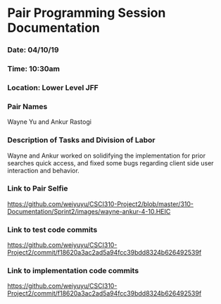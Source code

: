# Pair Programming Session Documentation

### Date: 04/10/19

### Time: 10:30am

### Location: Lower Level JFF

### Pair Names

Wayne Yu and Ankur Rastogi

### Description of Tasks and Division of Labor

Wayne and Ankur worked on solidifying the implementation for prior searches quick access, and fixed some bugs regarding client side user interaction and behavior.

### Link to Pair Selfie

https://github.com/weiyuyu/CSCI310-Project2/blob/master/310-Documentation/Sprint2/images/wayne-ankur-4-10.HEIC

### Link to test code commits

https://github.com/weiyuyu/CSCI310-Project2/commit/f18620a3ac2ad5a94fcc39bdd8324b626492539f

### Link to implementation code commits

https://github.com/weiyuyu/CSCI310-Project2/commit/f18620a3ac2ad5a94fcc39bdd8324b626492539f
